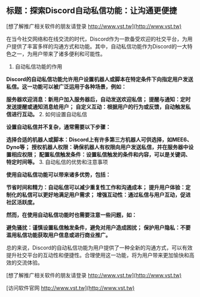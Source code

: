 ## **标题：探索Discord自动私信功能：让沟通更便捷**

[想了解推广相关软件的朋友请登录 http://www.vst.tw](http://www.vst.tw)

在当今社交网络和在线交流的时代，Discord作为一款备受欢迎的社交平台，为用户提供了丰富多样的沟通方式和功能。其中，自动私信功能作为Discord的一大特色之一，为用户带来了诸多便利和可能性。

1. 自动私信功能的作用

**Discord的自动私信功能允许用户设置机器人或脚本在特定条件下向指定用户发送私信。这一功能可以被广泛运用于各种场景，例如：**

**服务器欢迎消息：新用户加入服务器后，自动发送欢迎私信；**
**提醒与通知：定时发送提醒或通知消息给用户；**
**自定义互动：根据用户的行为或反馈，自动触发私信进行互动。**
2. 如何设置自动私信

**设置自动私信并不复杂，通常需要以下步骤：**

**选择合适的机器人或脚本：Discord上有许多第三方机器人可供选择，如MEE6、Dyno等；**
**授权机器人权限：确保机器人有权限向用户发送私信，并在服务器中设置相应权限；**
**配置私信触发条件：设置私信触发的条件和内容，可以是关键词、特定时间等。**
3. 自动私信的优势和注意事项

**使用自动私信功能可以带来诸多优势，包括：**

**节省时间和精力：自动私信可以减少重复性工作和沟通成本；**
**提升用户体验：定制化的私信可以更好地满足用户需求；**
**增强互动性：通过私信与用户互动，促进社区活跃度。**

**然而，在使用自动私信功能时也需要注意一些问题，如：**

**避免骚扰：谨慎设置私信触发条件，避免对用户造成困扰；**
**保护用户隐私：不要滥用私信功能获取用户信息或进行商业推广。**

总的来说，Discord的自动私信功能为用户提供了一种全新的沟通方式，可以有效提升社交平台的互动性和便捷性。合理使用这一功能，将为用户带来更加愉快和高效的交流体验。

[想了解推广相关软件的朋友请登录 http://www.vst.tw](http://www.vst.tw)


[访问软件官网 http://www.vst.tw](http://www.vst.tw)

